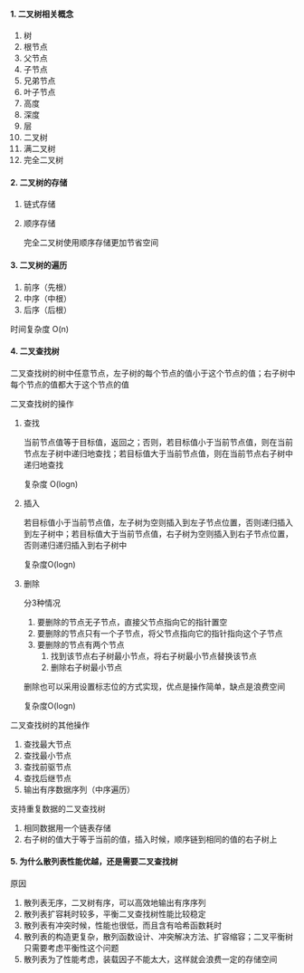 #### 1. 二叉树相关概念

1. 树
2. 根节点
3. 父节点
4. 子节点
5. 兄弟节点
6. 叶子节点
7. 高度
8. 深度
9. 层
10. 二叉树
11. 满二叉树
12. 完全二叉树

#### 2. 二叉树的存储

1. 链式存储
2. 顺序存储

	完全二叉树使用顺序存储更加节省空间
	
#### 3. 二叉树的遍历

1. 前序（先根）
2. 中序（中根）
3. 后序（后根）

时间复杂度 O(n)

#### 4. 二叉查找树

二叉查找树的树中任意节点，左子树的每个节点的值小于这个节点的值；右子树中每个节点的值都大于这个节点的值

二叉查找树的操作

1. 查找

	当前节点值等于目标值，返回之；否则，若目标值小于当前节点值，则在当前节点左子树中递归地查找；若目标值大于当前节点值，则在当前节点右子树中递归地查找
	
	复杂度 O(logn)
	
2. 插入

	若目标值小于当前节点值，左子树为空则插入到左子节点位置，否则递归插入到左子树中；若目标值大于当前节点值，右子树为空则插入到右子节点位置，否则递归递归插入到右子树中
	
	复杂度O(logn)
	
3. 删除

	分3种情况
	
	1. 要删除的节点无子节点，直接父节点指向它的指针置空
	2. 要删除的节点只有一个子节点，将父节点指向它的指针指向这个子节点
	3. 要删除的节点有两个节点
		1. 找到该节点右子树最小节点，将右子树最小节点替换该节点
		2. 删除右子树最小节点

	删除也可以采用设置标志位的方式实现，优点是操作简单，缺点是浪费空间
	
	复杂度O(logn)
	
二叉查找树的其他操作

1. 查找最大节点
2. 查找最小节点
3. 查找前驱节点
4. 查找后继节点
5. 输出有序数据序列（中序遍历）

支持重复数据的二叉查找树

1. 相同数据用一个链表存储
2. 右子树的值大于等于当前的值，插入时候，顺序链到相同的值的右子树上

#### 5. 为什么散列表性能优越，还是需要二叉查找树

原因

1. 散列表无序，二叉树有序，可以高效地输出有序序列
2. 散列表扩容耗时较多，平衡二叉查找树性能比较稳定
3. 散列表有冲突时候，性能也很低，而且含有哈希函数耗时
4. 散列表的构造更复杂，散列函数设计、冲突解决方法、扩容缩容；二叉平衡树只需要考虑平衡性这个问题
5. 散列表为了性能考虑，装载因子不能太大，这样就会浪费一定的存储空间